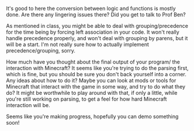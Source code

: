 It's good to here the conversion between logic and functions is mostly done. Are there any lingering issues there? Did you get to talk to Prof Ben?

As mentioned in class, you might be able to deal with grouping/precedence for the time being by forcing left association in your code.  It won't really handle precedence properly, and won't deal with grouping by parens, but it will be a start.  I'm not really  sure how to actually implement precedence/grouping, sorry.

How much have you thought about the final output of your program/ the interaction with Minecraft?  It seems like you're trying to do the parsing first, which is fine, but you should be sure you don't back yourself into a corner.  Any ideas about how to do it?  Maybe you can look at mods or tools for Minecraft that interact with the game in some way, and try to do what they do?  It might be worthwhile to play around with that, if only a little, while you're still working on parsing, to get a feel for how hard Minecraft interaction will be.

Seems like you're making progress, hopefully you can demo something soon!
